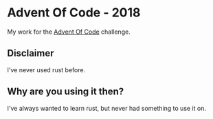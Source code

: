# Advent Of Code - 2018

My work for the [Advent Of Code](https://adventofcode.com/2018/) challenge.

## Disclaimer

I've never used rust before.

## Why are you using it then?

I've always wanted to learn rust, but never had something to use it on.